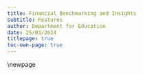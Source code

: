 ```yaml
---
title: Financial Benchmarking and Insights
subtitle: Features
author: Department for Education
date: 25/03/2024
titlepage: true
toc-own-page: true
---
```


<!-- Leave the rest of this page blank -->
\newpage